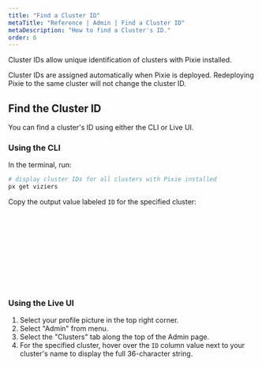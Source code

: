 ```yaml
---
title: "Find a Cluster ID"
metaTitle: "Reference | Admin | Find a Cluster ID"
metaDescription: "How to find a Cluster's ID."
order: 6
---
```


Cluster IDs allow unique identification of clusters with Pixie installed.

Cluster IDs are assigned automatically when Pixie is deployed. Redeploying Pixie to the same cluster will not change the cluster ID.

## Find the Cluster ID

You can find a cluster's ID using either the CLI or Live UI.

### Using the CLI

In the terminal, run:

```bash
# display cluster IDs for all clusters with Pixie installed
px get viziers
```

Copy the output value labeled `ID` for the specified cluster:

<svg title='CLI output for `px get viziers` command.' src='admin/cli-cluster-id.png'/>

### Using the Live UI

1. Select your profile picture in the top right corner.
2. Select "Admin" from menu.
3. Select the "Clusters" tab along the top of the Admin page.
2. For the specified cluster, hover over the `ID` column value next to your cluster's name to display the full 36-character string.

<svg title='Cluster table in the Live UI Admin page.' src='admin/live-ui-cluster-id.png'/>
